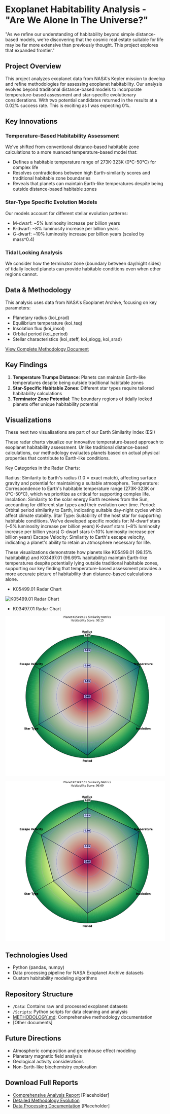 # Exoplanet Habitability Analysis - "Are We Alone In The Universe?" 

"As we refine our understanding of habitability beyond simple distance-based models, we're discovering that the cosmic real estate suitable for life may be far more extensive than previously thought. This project explores that expanded frontier."
                    
## Project Overview
This project analyzes exoplanet data from NASA's Kepler mission to develop and refine methodologies for assessing exoplanet habitability. Our analysis evolves beyond traditional distance-based models to incorporate temperature-based assessment and star-specific evolutionary considerations. With two potential candidates returned in the results at a 0.02% success rate. This is exciting as I was expecting 0%. 

## Key Innovations

### Temperature-Based Habitability Assessment
We've shifted from conventional distance-based habitable zone calculations to a more nuanced temperature-based model that:
- Defines a habitable temperature range of 273K-323K (0°C-50°C) for complex life
- Resolves contradictions between high Earth-similarity scores and traditional habitable zone boundaries
- Reveals that planets can maintain Earth-like temperatures despite being outside distance-based habitable zones

### Star-Type Specific Evolution Models
Our models account for different stellar evolution patterns:
- M-dwarf: ~5% luminosity increase per billion years
- K-dwarf: ~8% luminosity increase per billion years
- G-dwarf: ~10% luminosity increase per billion years (scaled by mass^0.4)

### Tidal Locking Analysis
We consider how the terminator zone (boundary between day/night sides) of tidally locked planets can provide habitable conditions even when other regions cannot.

## Data & Methodology
This analysis uses data from NASA's Exoplanet Archive, focusing on key parameters:
- Planetary radius (koi_prad)
- Equilibrium temperature (koi_teq)
- Insolation flux (koi_insol)
- Orbital period (koi_period)
- Stellar characteristics (koi_steff, koi_slogg, koi_srad)

[View Complete Methodology Document](./METHODOLOGY.md)

## Key Findings
1. **Temperature Trumps Distance**: Planets can maintain Earth-like temperatures despite being outside traditional habitable zones
2. **Star-Specific Habitable Zones**: Different star types require tailored habitability calculations
3. **Terminator Zone Potential**: The boundary regions of tidally locked planets offer unique habitability potential

## Visualizations

These next two visualisations are part of our Earth Similarity Index (ESI) 

These radar charts visualize our innovative temperature-based approach to exoplanet habitability assessment. Unlike traditional distance-based calculations, our methodology evaluates planets based on actual physical properties that contribute to Earth-like conditions.

Key Categories in the Radar Charts:

Radius: Similarity to Earth's radius (1.0 = exact match), affecting surface gravity and potential for maintaining a suitable atmosphere.
Temperature: Correspondence to Earth's habitable temperature range (273K-323K or 0°C-50°C), which we prioritize as critical for supporting complex life.
Insolation: Similarity to the solar energy Earth receives from the Sun, accounting for different star types and their evolution over time.
Period: Orbital period similarity to Earth, indicating suitable day-night cycles which affect climate stability.
Star Type: Suitability of the host star for supporting habitable conditions. We've developed specific models for:
M-dwarf stars (~5% luminosity increase per billion years)
K-dwarf stars (~8% luminosity increase per billion years)
G-dwarf stars (~10% luminosity increase per billion years)
Escape Velocity: Similarity to Earth's escape velocity, indicating a planet's ability to retain an atmosphere necessary for life.

These visualizations demonstrate how planets like K05499.01 (98.15% habitability) and K03497.01 (96.69% habitability) maintain Earth-like temperatures despite potentially lying outside traditional habitable zones, supporting our key finding that temperature-based assessment provides a more accurate picture of habitability than distance-based calculations alone.

- K05499.01 Radar Chart
<img src="https://raw.githubusercontent.com/YOUR-USERNAME/ExoPlanet/main/Visualisations/K03497.01_radar.png" alt="K05499.01 Radar Chart">

- K03497.01 Radar Chart 
<picture>
  <source srcset="/ExoPlanet/Visualisations/K03497.01_radar.png" media="(prefers-color-scheme: dark)">
  <img src="/Visualisations/K05499.01_radar.png" alt="K03497.01 Radar Chart">
</picture>

![K03497.01 Radar Chart](Visualisations/K03497.01_radar.png)

## Technologies Used
- Python (pandas, numpy)
- Data processing pipeline for NASA Exoplanet Archive datasets
- Custom habitability modeling algorithms

## Repository Structure
- `/Data`: Contains raw and processed exoplanet datasets
- `/Scripts`: Python scripts for data cleaning and analysis
- [METHODOLOGY.md](./METHODOLOGY.md): Comprehensive methodology documentation
- [Other documents]

## Future Directions
- Atmospheric composition and greenhouse effect modeling
- Planetary magnetic field analysis
- Geological activity considerations
- Non-Earth-like biochemistry exploration

## Download Full Reports
- [Comprehensive Analysis Report](./Reports/analysis.pdf) [Placeholder]
- [Detailed Methodology Evolution](./METHODOLOGY.md)
- [Data Processing Documentation](./Documentation/data_processing.pdf) [Placeholder]
